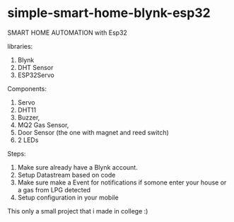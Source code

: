 # simple-smart-home-blynk-esp32
SMART HOME AUTOMATION with Esp32


libraries:
1. Blynk
2. DHT Sensor
3. ESP32Servo


Components:
1. Servo
2. DHT11 
3. Buzzer,
4. MQ2 Gas Sensor,
5. Door Sensor (the one with magnet and reed switch)
6. 2 LEDs

Steps:
1. Make sure already have a Blynk account.
2. Setup Datastream based on code
3. Make sure make a Event for notifications if somone enter your house or a gas from LPG detected
4. Setup configuration in your mobile


This only a small project that i made in college :)
